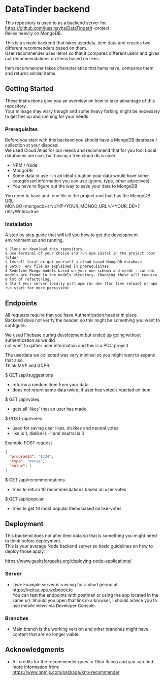 # DataTinder backend

This repository is used to as a backend server for https://github.com/jussihayha/DataTinderit -project.  
Relies heavily on MongoDB.

This is a simple backend that takes userdata, item data and creates two different recommenders based on them.  
User recommender uses items so that it compares different users and gives out recommendations on items based on likes.

Item recommender takes characteristics that items have, compares them and returns similar items.




## Getting Started

These instructions give you an overview on how to take advantage of this repository.  
Your mileage may wary though and some heavy forking might be necessary to get this up and running for your needs.

### Prerequisites

Before you start with this backend you should have a MongoDB database / collection at your disposal.  
We used Cloud Atlas for our needs and recommend that for you too. Local databases are nice, but having a free cloud db is nicer.

* NPM / Node
* MongoDB
* Some data to use - in an ideal situation your data would have some categorized information you can use (genre, type, other adjectives)
* You have to figure out the way to save your data to MongoDB

You need to have and .env file in the project root that has the MongoDB URL:  
MONGO=mongodb+srv://<USERNAME>:<PASSWORD>@<YOUR_MONGO_URL>/<YOUR_DB>?retryWrites=true


### Installation

A step by step guide that will tell you how to get the development environment up and running.

```
$ Clone or download this repository
$ Use terminal of your choice and run npm instal in the project root folder
$ Install local or get yourself a cloud based MongoDB database
$ Setup .env file as explained in prerequisites
$ Redefine Mongo models based on your own schema and needs - current models are found in the models directory. Changing these will require a lot of refactoring.
$ Start your server locally with npm run dev (for live reload) or npm run start for more persistent 
```

## Endpoints

All requests require that you have Authentication header in place.  
Backend does not verify the header, so this might be something you want to configure.

We used Firebase during development but ended up going without authentication as we did  
not want to gather user information and this is a POC project.

The userdata we collected was very minimal so you might want to expand that also.  
Think MVP and GDPR.

$ GET /api/suggestions
- returns a random item from your data 
- does not return same data twice, if user has voted / reacted on item

$ GET /api/votes
- gets all 'likes' that an user has made

$ POST /api/votes
- used for saving user likes, dislikes and neutral votes.
- like is 1, dislike is -1 and neutral is 0

Example POST request
```JSON
{
  "programId": "1234",
  "type": "movie",
  "value": 1
}
```
$ GET /api/recommendations
- tries to return 10 recommendations based on user votes

$ GET /api/popular
- tries to get 10 most popular items based on like-votes.



## Deployment

This backend does not alter item data so that is something you might need to think before deployment.  
This is your average Node backend server so basic guidelines on how to deploy those apply.

https://www.geeksforgeeks.org/deploying-node-applications/


### Server

* Live:
Example server is running for a short period at https://neksu.vps.webdock.io  
You can test the endpoints with postman or using the app located in the same url.
Should you open that link in a browser, I should advice you to use mobile views via Developer Console.

### Branches

* Main branch is the working version and other branches might have content that are no longer viable.

## Acknowledgments

* All credits for the recommender goes to Ohto Rainio and you can find more information from:  
https://www.npmjs.com/package/knn-recommender